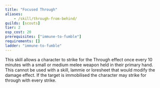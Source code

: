 ```yaml
---
title: "Focused Through"
aliases:
    - /skill/through-from-behind/
guilds: [scouts]
tier: 2
osp_cost: 20
prerequisites: ["immune-to-fumble"]
requirements: []
ladder: "immune-to-fumble"
---
```

This skill allows a character to strike for the Through effect once every 10 minutes with a small or medium melee weapon held in their primary hand. This cannot be used with a skill, lammie or loresheet that would modify the damage effect. If the target is immobilised the character may strike for through with every strike.